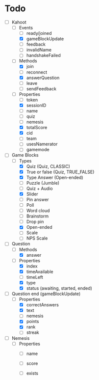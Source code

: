 # Todo
- [ ] Kahoot
  - [ ] Events
    - [ ] ready/joined
    - [x] gameBlockUpdate
    - [ ] feedback
    - [ ] invalidName
    - [ ] handshakeFailed
  - [ ] Methods
    - [x] join
    - [ ] reconnect
    - [x] answerQuestion
    - [ ] leave
    - [ ] sendFeedback
  - [ ] Properties
    - [ ] token
    - [x] sessionID
    - [ ] name
    - [ ] quiz
    - [ ] nemesis
    - [x] totalScore
    - [x] cid
    - [ ] team
    - [ ] usesNamerator
    - [ ] gamemode

- [ ] Game Blocks
  - [ ] Types
    - [x] Quiz (Quiz, CLASSIC)
    - [x] True or false (Quiz, TRUE_FALSE)
    - [x] Type Answer (Open-ended)
    - [ ] Puzzle (Jumble)
    - [ ] Quiz + Audio
    - [x] Slider
    - [ ] Pin answer
    - [ ] Poll
    - [ ] Word cloud
    - [ ] Brainstorm
    - [ ] Drop pin
    - [x] Open-ended
    - [ ] Scale
    - [ ] NPS Scale

- [ ] Question
  - [ ] Methods
    - [x] answer
  - [ ] Properties
    - [x] index
    - [x] timeAvailable
	- [ ] timeLeft
    - [x] type
    - [x] status (awaiting, started, ended)
- [ ] Question end (gameBlockUpdate)
  - [ ] Properties
    - [x] correctAnswers
    - [x] text
    - [ ] nemesis
    - [x] points
    - [x] rank
    - [ ] streak

- [ ] Nemesis
  - [ ] Properties
    - [ ] name
    - [ ] score
    - [ ] exists

